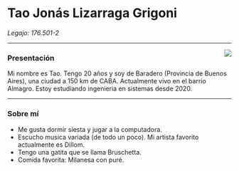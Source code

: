 # Tao Jonás Lizarraga Grigoni

*Legajo: 176.501-2*
___

<img align="right" src="https://user-images.githubusercontent.com/83712283/161860859-b8433832-6e80-4f8f-b3e5-4937ad06c8a1.jpeg">

### Presentación  

Mi nombre es Tao. Tengo 20 años y soy de Baradero (Provincia de Buenos Aires), una ciudad a 150 km de CABA. Actualmente vivo en el barrio Almagro. Estoy estudiando ingenieria en sistemas desde 2020. 

___
### Sobre mí

- Me gusta dormir siesta y jugar a la computadora.
- Escucho musica variada (de todo un poco). Mi artista favorito actualmente es Dillom.
- Tengo una gatita que se llama Bruschetta. 
- Comida favorita: Milanesa con puré.
